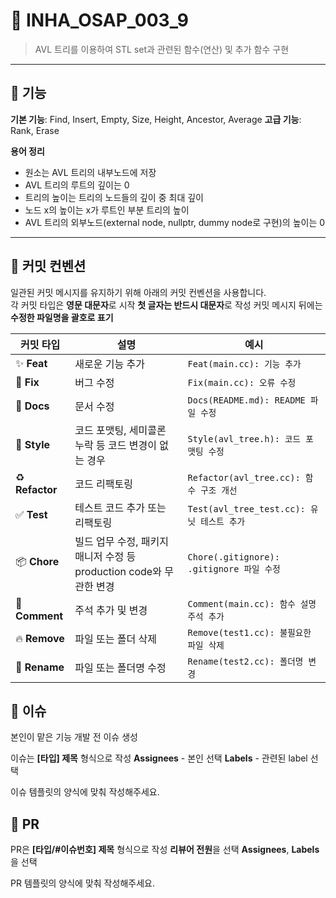 # 📘 INHA_OSAP_003_9

> AVL 트리를 이용하여 STL set과 관련된 함수(연산) 및 추가 함수 구현

---

## 📝 기능

**기본 기능**: Find, Insert, Empty, Size, Height, Ancestor, Average
**고급 기능**: Rank, Erase

**용어 정리**
- 원소는 AVL 트리의 내부노드에 저장
- AVL 트리의 루트의 깊이는 0
- 트리의 높이는 트리의 노드들의 깊이 중 최대 깊이
- 노드 x의 높이는 x가 루트인 부분 트리의 높이
- AVL 트리의 외부노드(external node, nullptr, dummy node로 구현)의 높이는 0

---

## 🎨 커밋 컨벤션

일관된 커밋 메시지를 유지하기 위해 아래의 커밋 컨벤션을 사용합니다.  
각 커밋 타입은 **영문 대문자**로 시작
**첫 글자는 반드시 대문자**로 작성
커밋 메시지 뒤에는 **수정한 파일명을 괄호로 표기**

| 커밋 타입 | 설명 | 예시 |
| --------- | ---- | ---- |
| ✨ **Feat** | 새로운 기능 추가 | `Feat(main.cc): 기능 추가` |
| 🐛 **Fix** | 버그 수정 | `Fix(main.cc): 오류 수정` |
| 📄 **Docs** | 문서 수정 | `Docs(README.md): README 파일 수정` |
| 🎨 **Style** | 코드 포맷팅, 세미콜론 누락 등 코드 변경이 없는 경우 | `Style(avl_tree.h): 코드 포맷팅 수정` |
| ♻️ **Refactor** | 코드 리팩토링 | `Refactor(avl_tree.cc): 함수 구조 개선` |
| ✅ **Test** | 테스트 코드 추가 또는 리팩토링 | `Test(avl_tree_test.cc): 유닛 테스트 추가` |
| 📦 **Chore** | 빌드 업무 수정, 패키지 매니저 수정 등 production code와 무관한 변경 | `Chore(.gitignore): .gitignore 파일 수정` |
| 💬 **Comment** | 주석 추가 및 변경 | `Comment(main.cc): 함수 설명 주석 추가` |
| 🔥 **Remove** | 파일 또는 폴더 삭제 | `Remove(test1.cc): 불필요한 파일 삭제` |
| 🚚 **Rename** | 파일 또는 폴더명 수정 | `Rename(test2.cc): 폴더명 변경` |

## 📌 이슈

본인이 맡은 기능 개발 전 이슈 생성

이슈는 **[타입] 제목** 형식으로 작성 
**Assignees** - 본인 선택
**Labels** - 관련된 label 선택

이슈 템플릿의 양식에 맞춰 작성해주세요.

## 🔄 PR

PR은 **[타입/#이슈번호] 제목** 형식으로 작성
**리뷰어 전원**을 선택
**Assignees**, **Labels**을 선택

PR 템플릿의 양식에 맞춰 작성해주세요.